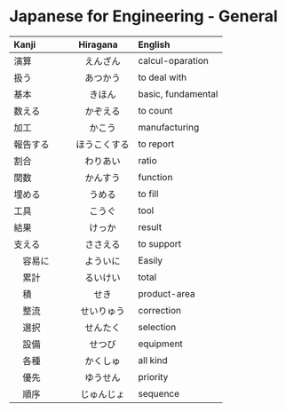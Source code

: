 # Japanese for Engineering - General
| Kanji | Hiragana | English |
| :--- | :---: | :--- | 
| 演算 |　えんざん | calcul-oparation |
| 扱う |　あつかう | to deal with |
| 基本 |　きほん | basic, fundamental |
| 数える |　かぞえる | to count |
| 加工 |　かこう | manufacturing |
| 報告する |　ほうこくする | to report |
| 割合 |　わりあい | ratio | 
| 関数 |　かんすう | function |
| 埋める |　うめる | to fill |
| 工具 |　こうぐ | tool | 
| 結果 |　けっか | result |
| 支える　|　ささえる　| to support |
|　容易に　|　よういに　| Easily |
|　累計　|　るいけい　| total |
|　積　|　せき　| product-area |
|　整流　|　せいりゅう　| correction |
|　選択　|　せんたく　| selection |
|　設備　|　せつび　| equipment |
|　各種　|　かくしゅ　| all kind |
|　優先　|　ゆうせん　| priority |
|　順序　|　じゅんじょ　| sequence |

